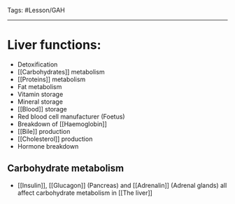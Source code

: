 Tags: #Lesson/GAH 

---
# Liver functions:
- Detoxification
- [[Carbohydrates]] metabolism
- [[Proteins]] metabolism
- Fat metabolism
- Vitamin storage
- Mineral storage
- [[Blood]] storage
- Red blood cell manufacturer (Foetus)
- Breakdown of [[Haemoglobin]]
- [[Bile]] production
- [[Cholesterol]] production
- Hormone breakdown

## Carbohydrate metabolism
- [[Insulin]], [[Glucagon]] (Pancreas) and [[Adrenalin]] (Adrenal glands) all affect carbohydrate metabolism in [[The liver]] 